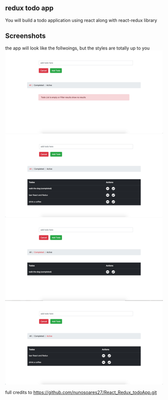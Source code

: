 ## redux todo app
You will build a todo application using react along with react-redux library

## Screenshots
the app will look like the follwoings, but the styles are totally up to you
![](/screenshots/00.jpg)
![](/screenshots/01.jpg)
![](/screenshots/03.jpg)
![](/screenshots/04.jpg)

full credits to https://github.com/nunosoares27/React_Redux_todoApp.git
